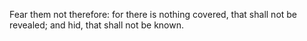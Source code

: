 Fear them not therefore: for there is nothing covered, that shall not be revealed; and hid, that shall not be known.
